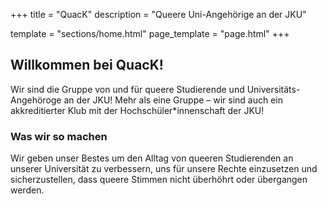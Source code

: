 +++
title = "QuacK"
description = "Queere Uni-Angehörige an der JKU"

template = "sections/home.html"
page_template = "page.html"
+++

## Willkommen bei QuacK!

Wir sind die Gruppe von und für queere Studierende und Universitäts-Angehöroge an der JKU! Mehr als eine Gruppe – wir sind auch ein akkreditierter Klub mit der Hochschüler\*innenschaft der JKU!

### Was wir so machen

Wir geben unser Bestes um den Alltag von queeren Studierenden an unserer Universität zu verbessern, uns für unsere Rechte einzusetzen und sicherzustellen, dass queere Stimmen nicht überhöhrt oder übergangen werden.
